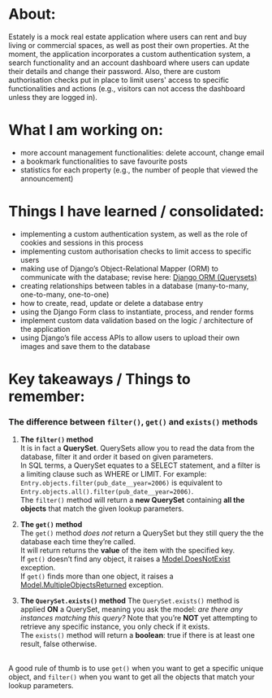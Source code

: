 # About:
Estately is a mock real estate application where users can rent and buy living or commercial spaces, as well as post their own properties. At the moment, the application incorporates a custom authentication system, a search functionality and an account dashboard where users can update their details and change their password. Also, there are custom authorisation checks put in place to limit users' access to specific functionalities and actions (e.g., visitors can not access the dashboard unless they are logged in).

# What I am working on:
+ more account management functionalities: delete account, change email
+ a bookmark functionalities to save favourite posts
+ statistics for each property (e.g., the number of people that viewed the announcement)

# Things I have learned / consolidated:
+ implementing a custom authentication system, as well as the role of cookies and sessions in this process
+ implementing custom authorisation checks to limit access to specific users
+ making use of Django’s Object-Relational Mapper (ORM) to communicate with the database; revise here: [Django ORM (Querysets)](https://tutorial.djangogirls.org/en/django_orm/)
+ creating relationships between tables in a database (many-to-many, one-to-many, one-to-one)
+ how to create, read, update or delete a database entry
+ using the Django Form class to instantiate, process, and render forms
+ implement custom data validation based on the logic / architecture of the application
+ using Django’s file access APIs to allow users to upload their own images and save them to the database

# Key takeaways / Things to remember:

### The difference between `filter()`, `get()` and `exists()` methods
1. **The `filter()` method**<br>
It is in fact a **QuerySet**. QuerySets allow you to read the data from the database, filter it and order it based on given parameters.<br>
In SQL terms, a QuerySet equates to a SELECT statement, and a filter is a limiting clause such as WHERE or LIMIT. For example: `Entry.objects.filter(pub_date__year=2006)` is equivalent to `Entry.objects.all().filter(pub_date__year=2006)`.<br>
The `filter()` method will return a **new QuerySet** containing **all the objects** that match the given lookup parameters.

2. **The `get()` method**<br>
The `get()` method *does not* return a QuerySet but they still query the the database each time they’re called.<br>
It will return returns the **value** of the item with the specified key.<br>
If `get()` doesn’t find any object, it raises a  [Model.DoesNotExist](https://docs.djangoproject.com/en/3.2/ref/models/class/#django.db.models.Model.DoesNotExist) exception.<br>
If `get()` finds more than one object, it raises a [Model.MultipleObjectsReturned](https://docs.djangoproject.com/en/3.2/ref/models/class/#django.db.models.Model.MultipleObjectsReturned) exception.<br>

3. **The `QuerySet.exists()` method**
The `QuerySet.exists()` method is applied **ON** a QuerySet, meaning you ask the model: *are there any instances matching this query?* Note that you’re **NOT** yet attempting to retrieve any specific instance, you only check if it exists.<br>
The `exists()` method will return a **boolean**: true if there is at least one result, false otherwise.<br><br>

A good rule of thumb is to use `get()` when you want to get a specific unique object, and `filter()` when you want to get all the objects that match your lookup parameters.
